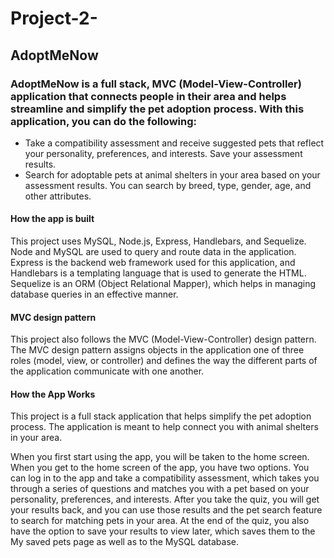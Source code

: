 # Project-2-

## AdoptMeNow
### AdoptMeNow is a full stack, MVC (Model-View-Controller) application that connects people in their area and helps streamline and simplify the pet adoption process. With this application, you can do the following:

* Take a compatibility assessment and receive suggested pets that reflect your personality, preferences, and interests.
Save your assessment results.
* Search for adoptable pets at animal shelters in your area based on your assessment results. You can search by breed, type, gender, age, and other attributes. 

#### How the app is built
This project uses MySQL, Node.js, Express, Handlebars, and Sequelize. Node and MySQL are used to query and route data in the application. Express is the backend web framework used for this application, and Handlebars is a templating language that is used to generate the HTML. Sequelize is an ORM (Object Relational Mapper), which helps in managing database queries in an effective manner.

#### MVC design pattern
This project also follows the MVC (Model-View-Controller) design pattern. The MVC design pattern assigns objects in the application one of three roles (model, view, or controller) and defines the way the different parts of the application communicate with one another.


#### How the App Works 
This project is a full stack application that helps simplify the pet adoption process. The application is meant to help connect you with animal shelters in your area.

When you first start using the app, you will be taken to the home screen. When you get to the home screen of the app, you have two options. You can log in to the app and take a compatibility assessment, which takes you through a series of questions and matches you with a pet based on your personality, preferences, and interests. After you take the quiz, you will get your results back, and you can use those results and the pet search feature to search for matching pets in your area. At the end of the quiz, you also have the option to save your results to view later, which saves them to the My saved pets page as well as to the MySQL database.
